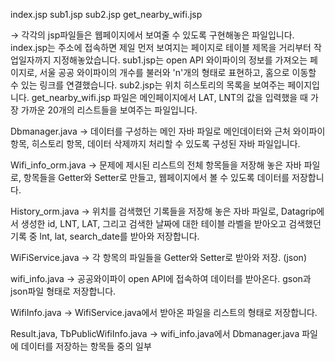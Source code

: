 index.jsp
sub1.jsp
sub2.jsp
get_nearby_wifi.jsp

→ 각각의 jsp파일들은 웹페이지에서 보여줄 수 있도록 구현해놓은 파일입니다.
index.jsp는 주소에 접속하면 제일 먼저 보여지는 페이지로 테이블 제목을 거리부터 작업일자까지 지정해놓았습니다.
sub1.jsp는 open API 와이파이의 정보를 가져오는 페이지로, 서울 공공 와이파이의 개수를 불러와 'n'개의 형태로 표현하고, 홈으로 이동할 수 있는 링크를 연결했습니다.
sub2.jsp는 위치 히스토리의 목록을 보여주는 페이지입니다.
get_nearby_wifi.jsp 파일은 메인페이지에서 LAT, LNT의 값을 입력했을 때 가장 가까운 20개의 리스트들을 보여주는 파일입니다.

Dbmanager.java 
→ 데이터를 구성하는 메인 자바 파일로 메인데이터와 근처 와이파이항목, 히스토리 항목, 데이터 삭제까지 처리할 수 있도록 구성된 자바 파일입니다.

Wifi_info_orm.java
→ 문제에 제시된 리스트의 전체 항목들을 저장해 놓은 자바 파일로, 항목들을 Getter와 Setter로 만들고, 웹페이지에서 볼 수 있도록 데이터를 저장합니다.

History_orm.java
→ 위치를 검색했던 기록들을 저장해 놓은 자바 파일로, Datagrip에서 생성한 id, LNT, LAT, 그리고 검색한 날짜에 대한 테이블 라벨을 받아오고
검색했던 기록 중 lnt, lat, search_date를 받아와 저장합니다.

WiFiService.java
→ 각 항목의 파일들을 Getter와 Setter로 받아와 저장. (json)

wifi_info.java
→ 공공와이파이 open API에 접속하여 데이터를 받아온다. gson과 json파일 형태로 저장합니다.

WifiInfo.java
→ WifiService.java에서 받아온 파일을 리스트의 형태로 저장합니다.

Result.java, TbPublicWifiInfo.java
→ wifi_info.java에서 Dbmanager.java 파일에 데이터를 저장하는 항목들 중의 일부

